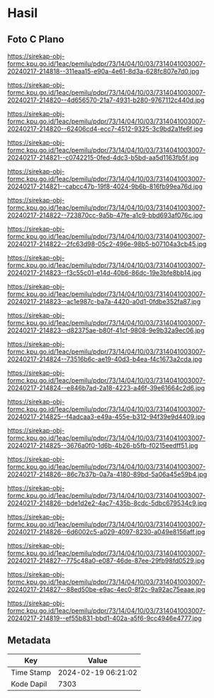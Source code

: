 # Hasil

## Foto C Plano

https://sirekap-obj-formc.kpu.go.id/1eac/pemilu/pdpr/73/14/04/10/03/7314041003007-20240217-214818--311eaa15-e90a-4e61-8d3a-628fc807e7d0.jpg

https://sirekap-obj-formc.kpu.go.id/1eac/pemilu/pdpr/73/14/04/10/03/7314041003007-20240217-214820--4d656570-21a7-4931-b280-9767112c440d.jpg

https://sirekap-obj-formc.kpu.go.id/1eac/pemilu/pdpr/73/14/04/10/03/7314041003007-20240217-214820--62406cd4-ecc7-4512-9325-3c9bd2a1fe6f.jpg

https://sirekap-obj-formc.kpu.go.id/1eac/pemilu/pdpr/73/14/04/10/03/7314041003007-20240217-214821--c0742215-0fed-4dc3-b5bd-aa5d1163fb5f.jpg

https://sirekap-obj-formc.kpu.go.id/1eac/pemilu/pdpr/73/14/04/10/03/7314041003007-20240217-214821--cabcc47b-19f8-4024-9b6b-816fb99ea76d.jpg

https://sirekap-obj-formc.kpu.go.id/1eac/pemilu/pdpr/73/14/04/10/03/7314041003007-20240217-214822--723870cc-9a5b-47fe-a1c9-bbd693af076c.jpg

https://sirekap-obj-formc.kpu.go.id/1eac/pemilu/pdpr/73/14/04/10/03/7314041003007-20240217-214822--2fc63d98-05c2-496e-98b5-b07104a3cb45.jpg

https://sirekap-obj-formc.kpu.go.id/1eac/pemilu/pdpr/73/14/04/10/03/7314041003007-20240217-214823--f3c55c01-e14d-40b6-86dc-19e3bfe8bb14.jpg

https://sirekap-obj-formc.kpu.go.id/1eac/pemilu/pdpr/73/14/04/10/03/7314041003007-20240217-214823--ac1e987c-ba7a-4420-a0d1-0fdbe352fa87.jpg

https://sirekap-obj-formc.kpu.go.id/1eac/pemilu/pdpr/73/14/04/10/03/7314041003007-20240217-214823--d82375ae-b80f-41cf-9808-9e9b32a9ec06.jpg

https://sirekap-obj-formc.kpu.go.id/1eac/pemilu/pdpr/73/14/04/10/03/7314041003007-20240217-214824--73516b6c-ae19-40d3-b4ea-f4c1673a2cda.jpg

https://sirekap-obj-formc.kpu.go.id/1eac/pemilu/pdpr/73/14/04/10/03/7314041003007-20240217-214824--e846b7ad-2a18-4223-a46f-39e61664c2d6.jpg

https://sirekap-obj-formc.kpu.go.id/1eac/pemilu/pdpr/73/14/04/10/03/7314041003007-20240217-214825--f4adcaa3-e49a-455e-b312-94f39e9d4409.jpg

https://sirekap-obj-formc.kpu.go.id/1eac/pemilu/pdpr/73/14/04/10/03/7314041003007-20240217-214825--3676a0f0-1d6b-4b26-b5fb-f0215eedff51.jpg

https://sirekap-obj-formc.kpu.go.id/1eac/pemilu/pdpr/73/14/04/10/03/7314041003007-20240217-214826--86c7b37b-0a7a-4180-89bd-5a06a45e59b4.jpg

https://sirekap-obj-formc.kpu.go.id/1eac/pemilu/pdpr/73/14/04/10/03/7314041003007-20240217-214826--bde1d2e2-4ac7-435b-8cdc-5dbc679534c9.jpg

https://sirekap-obj-formc.kpu.go.id/1eac/pemilu/pdpr/73/14/04/10/03/7314041003007-20240217-214826--6d6002c5-a029-4097-8230-a049e8156aff.jpg

https://sirekap-obj-formc.kpu.go.id/1eac/pemilu/pdpr/73/14/04/10/03/7314041003007-20240217-214827--775c48a0-e087-46de-87ee-29fb98fd0529.jpg

https://sirekap-obj-formc.kpu.go.id/1eac/pemilu/pdpr/73/14/04/10/03/7314041003007-20240217-214827--88ed50be-e9ac-4ec0-8f2c-9a92ac75eaae.jpg

https://sirekap-obj-formc.kpu.go.id/1eac/pemilu/pdpr/73/14/04/10/03/7314041003007-20240217-214819--ef55b831-bbd1-402a-a5f6-9cc4946e4777.jpg


## Metadata

| Key        | Value               |
| ---------- | ------------------- |
| Time Stamp | 2024-02-19 06:21:02 |
| Kode Dapil | 7303                |



